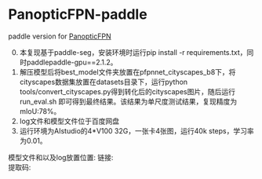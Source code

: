 # PanopticFPN-paddle
paddle version for [PanopticFPN](https://arxiv.org/abs/1901.02446)


0. 本复现基于paddle-seg，安装环境时运行pip install -r requirements.txt，同时paddlepaddle-gpu==2.1.2。
1. 解压模型后将best_model文件夹放置在pfpnnet_cityscapes_b8下，将cityscapes数据集放置在datasets目录下，运行python tools/convert_cityscapes.py得到转化后的cityscapes图片，随后运行run_eval.sh 即可得到最终结果。该结果为单尺度测试结果，复现精度为mIoU:78%。
2. log文件和模型文件位于百度网盘
3. 运行环境为AIstudio的4*V100 32G，一张卡4张图，运行40k steps，学习率为0.01。

模型文件和以及log放置位置:
链接:  
提取码: 
